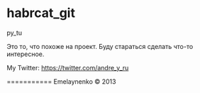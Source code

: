habrcat_git
===========
py_tu

Это то, что похоже на проект. Буду стараться сделать что-то интересное.

My Twitter: https://twitter.com/andre_y_ru

===========
Emelaynenko © 2013

